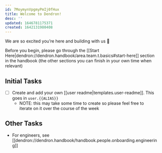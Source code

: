 ```yaml
---
id: 7MoymynVpgmyPmIj0fHux
title: Welcome to Dendron!
desc: ''
updated: 1646781175371
created: 1642131980408
---
```


We are so excited you’re here and building with us 🌱

Before you begin, please go through the [[Start Here|dendron://dendron.handbook/area.team.t.basics#start-here]] section in the handbook (the other sections you can finish in your own time when relevant)

## Initial Tasks
- [ ] Create and add your own [[user readme|templates.user-readme]]. This goes in `user.{{ALIAS}}` 
   - NOTE: this may take some time to create so please feel free to iterate on it over the course of the week

## Other Tasks
- For engineers, see [[dendron://dendron.handbook/handbook.people.onboarding.engineering]]